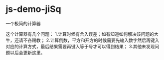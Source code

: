 # js-demo-jiSq

一个极简的计算器

这个计算器有几个问题：
1.计算时候有舍入误差；如有知道如何解决该问题的大牛，还请不吝赐教；
2.计算倒数，平方和开方的时候需要先输入数字然后再键入对应的计算方式，最后结果需要再键入等于号才可以得到结果；
3.其他未发现问题以后会更新这里。
